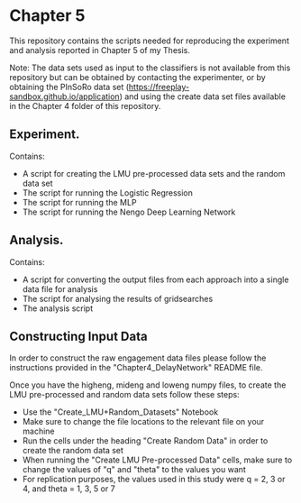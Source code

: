 # Chapter 5 <br>
This repository contains the scripts needed for reproducing the experiment and analysis reported in Chapter 5 of my Thesis.

Note: The data sets used as input to the classifiers is not available from this repository but can be obtained by contacting the experimenter, or by obtaining the PInSoRo data set (https://freeplay-sandbox.github.io/application) and using the create data set files available in the Chapter 4 folder of this repository. 

## Experiment. <br>
Contains:
  - A script for creating the LMU pre-processed data sets and the random data set
  - The script for running the Logistic Regression
  - The script for running the MLP
  - The script for running the Nengo Deep Learning Network
  
## Analysis. <br>
Contains:
  - A script for converting the output files from each approach into a single data file for analysis
  - The script for analysing the results of gridsearches
  - The analysis script 
  
## Constructing Input Data <br>
In order to construct the raw engagement data files please follow the instructions provided in the "Chapter4_DelayNetwork" README file. 

Once you have the higheng, mideng and loweng numpy files, to create the LMU pre-processed and random data sets follow these steps:
  - Use the "Create_LMU+Random_Datasets" Notebook 
  - Make sure to change the file locations to the relevant file on your machine
  - Run the cells under the heading "Create Random Data" in order to create the random data set
  - When running the "Create LMU Pre-processed Data" cells, make sure to change the values of "q" and "theta" to the values you want
  - For replication purposes, the values used in this study were q = 2, 3 or 4, and theta = 1, 3, 5 or 7
